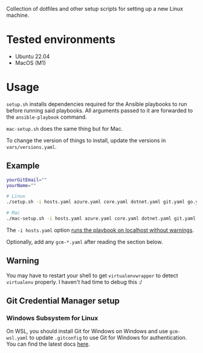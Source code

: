 Collection of dotfiles and other setup scripts for setting up a new Linux machine.

# Tested environments
- Ubuntu 22.04
- MacOS (M1)

# Usage
`setup.sh` installs dependencies required for the Ansible playbooks to run before running said playbooks. All arguments passed to it are forwarded to the `ansible-playbook` command.

`mac-setup.sh` does the same thing but for Mac.

To change the version of things to install, update the versions in `vars/versions.yaml`.

## Example
```bash
yourGitEmail=""
yourName=""

# Linux
./setup.sh -i hosts.yaml azure.yaml core.yaml dotnet.yaml git.yaml go.yaml node.yaml python.yaml --extra-vars "git_email='${yourGitEmail}' git_name='${yourName}'"

# Mac
./mac-setup.sh -i hosts.yaml azure.yaml core.yaml dotnet.yaml git.yaml go.yaml node.yaml python.yaml --extra-vars "git_email='${yourGitEmail}' git_name='${yourName}'"
```
The `-i hosts.yaml` option [runs the playbook on localhost without warnings](https://github.com/ansible/ansible/issues/33132#issuecomment-363908285).

Optionally, add any `gcm-*.yaml` after reading the section below.

## Warning
You may have to restart your shell to get `virtualenvwrapper` to detect `virtualenv` properly. I haven't had time to debug this :/

## Git Credential Manager setup

### Windows Subsystem for Linux
On WSL, you should install Git for Windows on Windows and use `gcm-wsl.yaml` to update `.gitconfig` to use Git for Windows for authentication. You can find the latest docs [here](https://github.com/GitCredentialManager/git-credential-manager/blob/main/docs/wsl.md#windows-subsystem-for-linux-wsl).

